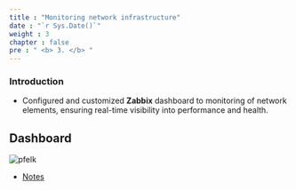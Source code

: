 ```yaml
---
title : "Monitoring network infrastructure"
date : "`r Sys.Date()`"
weight : 3
chapter : false
pre : " <b> 3. </b> "
---
```


### Introduction 
- Configured and customized **Zabbix** dashboard to monitoring of network elements, ensuring real-time visibility into performance and health.

## Dashboard

![pfelk](/projects/images/zabbix/1.png?featherlight=false&width=90pc)

- [Notes](3.1-notes/)